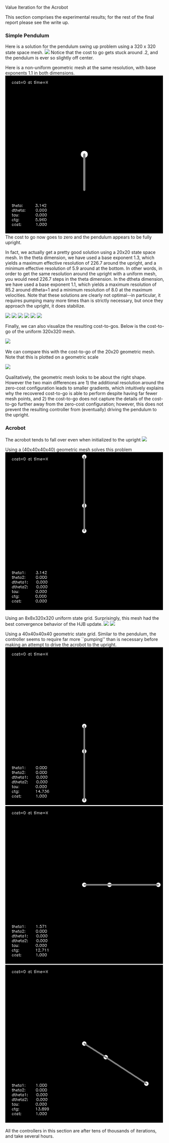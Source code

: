 Value Iteration for the Acrobot

This section comprises the experimental results; for the rest of the final report please see the write up.

### Simple Pendulum

Here is a solution for the pendulum swing up problem using a 320 x 320 state space mesh. 
![](asserts/pendulum/320_320_output_J.gif)
Notice that the cost to go gets stuck around .2, and the pendulum is ever so slightly off center.

Here is a non-uniform geometric mesh at the same resolution, with base exponents 1.1 in both dimensions.
![](assets/pendulum/geom_pend_1.gif)
The cost to go now goes to zero and the pendulum appears to be fully upright.

In fact, we actually get a pretty good solution using a 20x20 state space mesh.
In the theta dimension, we have used a base exponent 1.3, which yields a maximum effective resolution of 226.7 around the upright, and a minimum effective resolution of 5.9 around at the bottom. In other words, in order to get the same resolution around the upright with a uniform mesh, you would need 226.7 steps in the theta dimension.
In the dtheta dimension, we have used a base exponent 1.1, which yields a maximum resolution of 85.2 around dtheta=1 and a minimum resolution of 8.0 at the maximum velocities. 
Note that these solutions are clearly not optimal--in particular, it requires pumping many more times than is strictly necessary, but once they approach the upright, it does stabilize.

![](assets/pendulum/pend2_a_0.gif)
![](assets/pendulum/pend2_a_1.gif)
![](assets/pendulum/pend2_a_2.gif)
![](assets/pendulum/pend2_a_3.gif)
![](assets/pendulum/pend2_a_4.gif)
![](assets/pendulum/pend2_a_5.gif)

Finally, we can also visualize the resulting cost-to-gos. Below is the cost-to-go of the uniform 320x320 mesh.

![](assets/pendulum/pend2_ctg_plot.gif)

We can compare this with the cost-to-go of the 20x20 geometric mesh. Note that this is plotted on a geometric scale

![](assets/pendulum/geom_pend2_ctg_plot.gif)

Qualitatively, the geometric mesh looks to be about the right shape. However the two main differences are 1) the additional resolution around the zero-cost configuration leads to smaller gradients, which intuitively explains why the recovered cost-to-go is able to perform despite having far fewer mesh points, and 2) the cost-to-go does not capture the details of the cost-to-go further away from the zero-cost configuration; however, this does not prevent the resulting controller from (eventually) driving the pendulum to the upright.

### Acrobot

The acrobot tends to fall over even when initialized to the upright
![](assets/acrobot/falling_over.gif)

Using a (40x40x40x40) geometric mesh solves this problem
![](assets/acrobot/geom_balancing.gif)

Using an 8x8x320x320 uniform state grid. Surprisingly, this mesh had the best convergence behavior of the HJB update.
![](assets/acrobot/nongeom_0.gif)
![](assets/acrobot/nongeom_1.gif)

Using a 40x40x40x40 geometric state grid. Similar to the pendulum, the controller seems to  require far more ``pumping'' than is necessary before making an attempt to drive the acrobot to the upright.
![](assets/acrobot/geom_0.gif)
![](assets/acrobot/geom_1.gif)
![](assets/acrobot/geom_2.gif)

All the controllers in this section are after tens of thousands of iterations, and take several hours.

